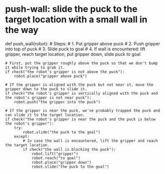 # push-wall: slide the puck to the target location with a small wall in the way
def push_wall(robot):
    # Steps:
    #  1. Put gripper above puck
    #  2. Push gripper into top of puck
    #  3. Slide puck to goal
    #  4. If wall is encountered: lift gripper, reach target location, put gripper down, slide puck to goal
    
    # First, put the gripper roughly above the puck so that we don't bump it while trying to grab it.
    if check("the robot's gripper is not above the puck"):
        robot.place("gripper above puck")
    
    # If the gripper is aligned with the puck but not near it, move the gripper down to the puck to slide it.
    if check("the robot's gripper is vertically aligned with the puck and the robot's gripper is not near puck"):
        robot.push("the gripper into the puck")
    
    # If the gripper is near the puck, we've probably trapped the puck and can slide it to the target location.
    if check("the robot's gripper is near the puck and the puck is below the robot's gripper"):
        try:
            robot.slide("the puck to the goal")
        except:
            # In case the wall is encountered, lift the gripper and reach the target location.
            if check("the wall is blocking the puck"):
                robot.lift("gripper")
                robot.reach("to goal")
                robot.place("gripper down")
                robot.slide("the puck to the goal")